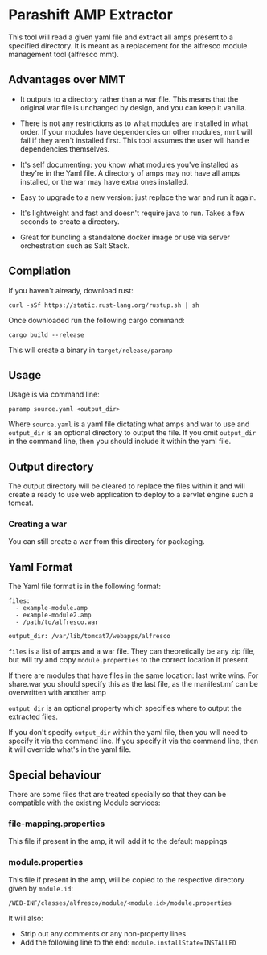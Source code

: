 # Parashift AMP Extractor

This tool will read a given yaml file and extract all amps present to a specified directory.  It is meant as a replacement for the alfresco module management tool (alfresco mmt).


## Advantages over MMT

* It outputs to a directory rather than a war file.  This means that the original war file is unchanged by design, and you can keep it vanilla.

* There is not any restrictions as to what modules are installed in what order.  If your modules have dependencies on other modules, mmt will fail if they aren't installed first.  This tool assumes the user will handle dependencies themselves.

* It's self documenting: you know what modules you've installed as they're in the Yaml file.  A directory of amps may not have all amps installed, or the war may have extra ones installed.

* Easy to upgrade to a new version: just replace the war and run it again.

* It's lightweight and fast and doesn't require java to run.  Takes a few seconds to create a directory.

* Great for bundling a standalone docker image or use via server orchestration such as Salt Stack.

## Compilation

If you haven't already, download rust:

```
curl -sSf https://static.rust-lang.org/rustup.sh | sh
```

Once downloaded run the following cargo command:

```
cargo build --release
```

This will create a binary in `target/release/paramp`

## Usage

Usage is via command line:

```
paramp source.yaml <output_dir>
```

Where `source.yaml` is a yaml file dictating what amps and war to use and `output_dir` is an optional directory to output the file.  If you omit `output_dir` in the command line, then you should include it within the yaml file.

## Output directory

The output directory will be cleared to replace the files within it and will create a ready to use web application to deploy to a servlet engine such a tomcat.

### Creating a war

You can still create a war from this directory for packaging.

## Yaml Format

The Yaml file format is in the following format:

```
files:
  - example-module.amp
  - example-module2.amp
  - /path/to/alfresco.war

output_dir: /var/lib/tomcat7/webapps/alfresco
```

`files` is a list of amps and a war file.  They can theoretically be any zip file, but will try and copy `module.properties` to the correct location if present.

If there are modules that have files in the same location: last write wins. For share.war you should specify this as the last file, as the manifest.mf can be overwritten with another amp

`output_dir` is an optional property which specifies where to output the extracted files.

If you don't specify `output_dir` within the yaml file, then you will need to specify it via the command line.  If you specify it via the command line, then it will override what's in the yaml file.

## Special behaviour

There are some files that are treated specially so that they can be compatible with the existing Module services:

### file-mapping.properties

This file if present in the amp, it will add it to the default mappings

### module.properties

This file if present in the amp, will be copied to the respective directory given by `module.id`:

    /WEB-INF/classes/alfresco/module/<module.id>/module.properties

It will also:

* Strip out any comments or any non-property lines
* Add the following line to the end: `module.installState=INSTALLED`
